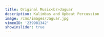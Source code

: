 ```yaml
---
title: Original Music<br>Jaguar
description: Kalimbas and Upbeat Percussion
image: /cms/images/Jaguar.jpg
vimeoID: '239981342'
showinslider: true
---
```



